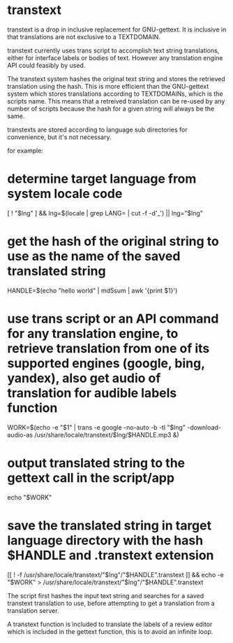 # transtext
transtext is a drop in inclusive replacement for GNU-gettext. It is inclusive in that translations are not exclusive to a TEXTDOMAIN.

transtext currently uses trans script to accomplish text string translations, either for interface labels or bodies of text. However any translation engine API could feasibly by used.

The transtext system hashes the original text string and stores the retrieved translation using the hash. 
This is more efficient than the GNU-gettext system which stores translations according to TEXTDOMAINs, which is the scripts name.
This means that a retreived translation can be re-used by any number of scripts because the hash for a given string will always be the same. 

transtexts are stored according to language sub directories for convenience, but it's not necessary.

for example:
# determine target language from system locale code
[ ! "$lng" ] && lng=$(locale | grep LANG= | cut -f -d'_') || lng="$lng"

# get the hash of the original string to use as the name of the saved translated string
HANDLE=$(echo "hello world"  | md5sum | awk '{print $1}')

# use trans script or an API command for any translation engine, to retrieve translation from one of its supported engines (google, bing, yandex), also get audio of translation for audible labels function
WORK=$(echo -e "$1" | trans -e google -no-auto -b -tl "$lng" -download-audio-as /usr/share/locale/transtext/$lng/$HANDLE.mp3 &)

# output translated string to the gettext call in the script/app
echo "$WORK"

# save the translated string in target language directory with the hash $HANDLE and .transtext extension
[[  ! -f /usr/share/locale/transtext/"$lng"/"$HANDLE".transtext ]] && echo -e "$WORK" > /usr/share/locale/transtext/"$lng"/"$HANDLE".transtext

The script first hashes the input text string and searches for a saved transtext translation to use, before attempting to get a translation from a translation server.

A transtext function is included to translate the labels of a review editor which is included in the gettext function, this is to avoid an infinite loop.
